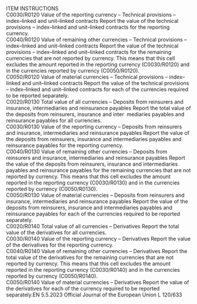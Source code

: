  
ITEM  INSTRUCTIONS  
C0030/R0120  Value of the reporting 
currency – Technical 
provisions – index–linked and 
unit–linked contracts  Report the value of the technical provisions – index–linked and unit–linked 
contracts for the reporting currency.  
C0040/R0120  Value of remaining other 
currencies – Technical 
provisions – index–linked and 
unit–linked contracts  Report the value of the technical provisions – index–linked and unit–linked 
contracts for the remaining currencies that are not reported by currency. 
This means that this cell excludes the amount reported in the reporting currency 
(C0030/R0120) and in the currencies reported by currency (C0050/R0120).  
C0050/R0120  Value of material currencies – 
Technical provisions – index– 
linked and unit–linked 
contracts  Report the value of the technical provisions – index–linked and unit–linked 
contracts for each of the currencies required to be reported separately.  
C0020/R0130  Total value of all currencies – 
Deposits from reinsurers and 
insurance, intermediaries and 
reinsurance payables  Report the total value of the deposits from reinsurers, insurance and inter ­
mediaries payables and reinsurance payables for all currencies.  
C0030/R0130  Value of the reporting 
currency – Deposits from 
reinsurers and insurance, 
intermediaries and reinsurance 
payables  Report the value of the deposits from reinsurers, insurance and intermediaries 
payables and reinsurance payables for the reporting currency.  
C0040/R0130  Value of remaining other 
currencies – Deposits from 
reinsurers and insurance, 
intermediaries and reinsurance 
payables  Report the value of the deposits from reinsurers, insurance and intermediaries 
payables and reinsurance payables for the remaining currencies that are not 
reported by currency. 
This means that this cell excludes the amount reported in the reporting currency 
(C0030/R0130) and in the currencies reported by currency (C0050/R0130).  
C0050/R0130  Value of material currencies – 
Deposits from reinsurers and 
insurance, intermediaries and 
reinsurance payables  Report the value of the deposits from reinsurers, insurance and intermediaries 
payables and reinsurance payables for each of the currencies required to be 
reported separately.  
C0020/R0140  Total value of all currencies – 
Derivatives  Report the total value of the derivatives for all currencies.  
C0030/R0140  Value of the reporting 
currency – Derivatives  Report the value of the derivatives for the reporting currency.  
C0040/R0140  Value of remaining other 
currencies – Derivatives  Report the total value of the derivatives for the remaining currencies that are not 
reported by currency. 
This means that this cell excludes the amount reported in the reporting currency 
(C0030/R0140) and in the currencies reported by currency (C0050/R0140).  
C0050/R0140  Value of material currencies – 
Derivatives  Report the value of the derivatives for each of the currency required to be 
reported separately.EN  5.5.2023 Official Journal of the European Union L 120/633
